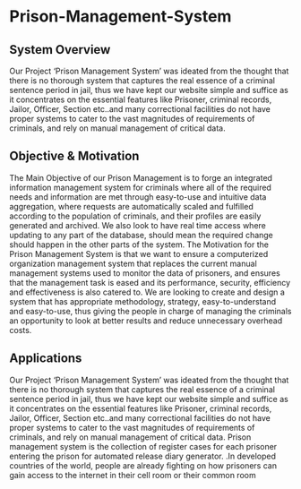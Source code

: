 # Prison-Management-System

## System Overview

Our Project ‘Prison Management System’ was ideated from the thought that there is no thorough
system that captures the real essence of a criminal sentence period in jail, thus we have kept our
website simple and suffice as it concentrates on the essential features like Prisoner, criminal
records, Jailor, Officer, Section etc..and many correctional facilities do not have proper systems to
cater to the vast magnitudes of requirements of criminals, and rely on manual management of
critical data.

## Objective & Motivation

The Main Objective of our Prison Management is to forge an integrated information management
system for criminals where all of the required needs and information are met through easy-to-use
and intuitive data aggregation, where requests are automatically scaled and fulfilled according to
the population of criminals, and their profiles are easily generated and
archived. We also look to have real time access where updating to any part of the database, should
mean the required change should happen in the other parts of the system.
The Motivation for the Prison Management System is that we want to ensure a computerized
organization management system that replaces the current manual management systems used to
monitor the data of prisoners, and ensures that the management task is eased and its performance,
security, efficiency and effectiveness is also catered to. We are looking to create
and design a system that has appropriate methodology, strategy, easy-to-understand and
easy-to-use, thus giving the people in charge of managing the criminals an opportunity to look at
better results and reduce unnecessary overhead costs.

## Applications

Our Project ‘Prison Management System’ was ideated from the thought that there is no
thorough system that captures the real essence of a criminal sentence period in jail, thus we
have kept our website simple and suffice as it concentrates on the essential features like
Prisoner, criminal records, Jailor, Officer, Section etc..and many correctional facilities do not
have proper systems to cater to the vast magnitudes of requirements of criminals, and rely on
manual management of critical data.
Prison management system is the collection of register cases for each prisoner entering the prison
for automated release diary generator. .In developed countries of the world, people are already
fighting on how prisoners can gain access to the internet in their cell room or their common room
